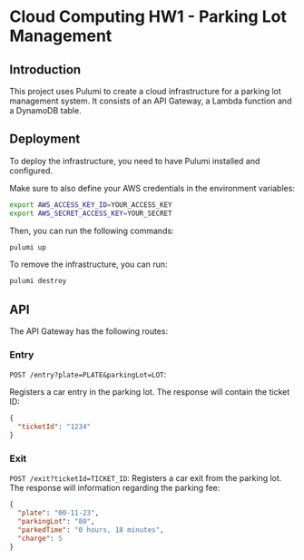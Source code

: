 # Cloud Computing HW1 - Parking Lot Management

## Introduction

This project uses Pulumi to create a cloud infrastructure for a parking lot management system.
It consists of an API Gateway, a Lambda function and a DynamoDB table.

## Deployment

To deploy the infrastructure, you need to have Pulumi installed and configured.

Make sure to also define your AWS credentials in the environment variables:

```bash
export AWS_ACCESS_KEY_ID=YOUR_ACCESS_KEY
export AWS_SECRET_ACCESS_KEY=YOUR_SECRET
```

Then, you can run the following commands:

```bash
pulumi up
```

To remove the infrastructure, you can run:

```bash
pulumi destroy
```

## API

The API Gateway has the following routes:

### Entry
`POST /entry?plate=PLATE&parkingLot=LOT`:

Registers a car entry in the parking lot. The response will contain the ticket ID:
  ```json
  {
    "ticketId": "1234"
  }
  ```

### Exit
`POST /exit?ticketId=TICKET_ID`: 
Registers a car exit from the parking lot. The response will information regarding the parking fee:

  ```json
{
    "plate": "00-11-23",
    "parkingLot": "80",
    "parkedTime": "0 hours, 18 minutes",
    "charge": 5
}
  ```
